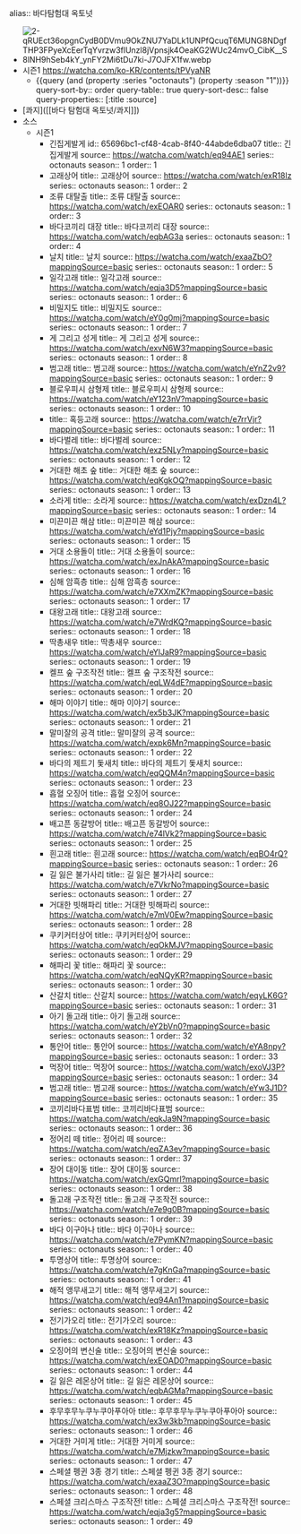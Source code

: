 alias:: 바다탐험대 옥토넛

- ![2-qRUEct36opgnCydB0DVmu9OkZNU7YaDLk1UNPfQcuqT6MUNG8NDgfTHP3FPyeXcEerTqYvrzw3flUnzl8jVpnsjk4OeaKG2WUc24mvO_CibK__S8lNH9hSeb4kY_ynFY2Mi6tDu7ki-J7OJFX1fw.webp](../assets/2-qRUEct36opgnCydB0DVmu9OkZNU7YaDLk1UNPfQcuqT6MUNG8NDgfTHP3FPyeXcEerTqYvrzw3flUnzl8jVpnsjk4OeaKG2WUc24mvO_CibK_S8lNH9hSeb4kY_ynFY2Mi6tDu7ki-J7OJFX1fw_1698208265190_0.webp)
- 시즌1 https://watcha.com/ko-KR/contents/tPVyaNR
	- {{query (and (property :series "octonauts") (property :season "1"))}}
	  query-sort-by:: order
	  query-table:: true
	  query-sort-desc:: false
	  query-properties:: [:title :source]
- [콰지]([[바다 탐험대 옥토넛/콰지]])
- 소스
	- 시즌1
		- 긴집게발게
		  id:: 65696bc1-cf48-4cab-8f40-44abde6dba07
		  title:: 긴집게발게
		  source:: https://watcha.com/watch/eq94AE1
		  series:: octonauts
		  season:: 1
		  order:: 1
		- 고래상어
		  title:: 고래상어
		  source:: https://watcha.com/watch/exR18lz
		  series:: octonauts
		  season:: 1
		  order:: 2
		- 조류 대탈출
		  title:: 조류 대탈출
		  source:: https://watcha.com/watch/exEOAR0
		  series:: octonauts
		  season:: 1
		  order:: 3
		- 바다코끼리 대장
		  title:: 바다코끼리 대장
		  source:: https://watcha.com/watch/eqbAG3a
		  series:: octonauts
		  season:: 1
		  order:: 4
		- 날치
		  title:: 날치
		  source:: https://watcha.com/watch/exaaZbO?mappingSource=basic
		  series:: octonauts
		  season:: 1
		  order:: 5
		- 일각고래
		  title:: 일각고래
		  source:: https://watcha.com/watch/eqja3D5?mappingSource=basic
		  series:: octonauts
		  season:: 1
		  order:: 6
		- 비밀지도
		  title:: 비밀지도
		  source:: https://watcha.com/watch/eY0g0mj?mappingSource=basic
		  series:: octonauts
		  season:: 1
		  order:: 7
		- 게 그리고 성게
		  title:: 게 그리고 성게
		  source:: https://watcha.com/watch/exvN6W3?mappingSource=basic
		  series:: octonauts
		  season:: 1
		  order:: 8
		- 범고래 
		  title:: 범고래
		  source:: https://watcha.com/watch/eYnZ2v9?mappingSource=basic
		  series:: octonauts
		  season:: 1
		  order:: 9
		- 블로우피시 삼형제
		  title:: 블로우피시 삼형제
		  source:: https://watcha.com/watch/eY123nV?mappingSource=basic
		  series:: octonauts
		  season:: 1
		  order:: 10
		- title:: 혹등고래
		  source:: https://watcha.com/watch/e7rrVjr?mappingSource=basic
		  series:: octonauts
		  season:: 1
		  order:: 11
		- 바다벌레
		  title:: 바다벌레
		  source:: https://watcha.com/watch/exz5NLy?mappingSource=basic
		  series:: octonauts
		  season:: 1
		  order:: 12
		- 거대한 해초 숲
		  title:: 거대한 해초 숲
		  source:: https://watcha.com/watch/eqKgkOQ?mappingSource=basic
		  series:: octonauts
		  season:: 1
		  order:: 13
		- 소라게
		  title:: 소라게
		  source:: https://watcha.com/watch/exDzn4L?mappingSource=basic
		  series:: octonauts
		  season:: 1
		  order:: 14
		- 미끈미끈 해삼
		  title:: 미끈미끈 해삼
		  source:: https://watcha.com/watch/eYd1Pjy?mappingSource=basic
		  series:: octonauts
		  season:: 1
		  order:: 15
		- 거대 소용돌이
		  title:: 거대 소용돌이
		  source:: https://watcha.com/watch/exJnAkA?mappingSource=basic
		  series:: octonauts
		  season:: 1
		  order:: 16
		- 심해 암흑층
		  title:: 심해 암흑층
		  source:: https://watcha.com/watch/e7XXmZK?mappingSource=basic
		  series:: octonauts
		  season:: 1
		  order:: 17
		- 대왕고래
		  title:: 대왕고래
		  source:: https://watcha.com/watch/e7WrdKQ?mappingSource=basic
		  series:: octonauts
		  season:: 1
		  order:: 18
		- 딱총새우
		  title:: 딱총새우
		  source:: https://watcha.com/watch/eYlJaR9?mappingSource=basic
		  series:: octonauts
		  season:: 1
		  order:: 19
		- 켈프 숲 구조작전
		  title:: 켈프 숲 구조작전
		  source:: https://watcha.com/watch/eqLW4dE?mappingSource=basic
		  series:: octonauts
		  season:: 1
		  order:: 20
		- 해마 이야기
		  title:: 해마 이야기
		  source:: https://watcha.com/watch/ex5b3JK?mappingSource=basic
		  series:: octonauts
		  season:: 1
		  order:: 21
		- 말미잘의 공격
		  title:: 말미잘의 공격
		  source:: https://watcha.com/watch/expk6Mn?mappingSource=basic
		  series:: octonauts
		  season:: 1
		  order:: 22
		- 바다의 제트기 돛새치
		  title:: 바다의 제트기 돛새치
		  source:: https://watcha.com/watch/eqQQM4n?mappingSource=basic
		  series:: octonauts
		  season:: 1
		  order:: 23
		- 흡혈 오징어
		  title:: 흡혈 오징어
		  source:: https://watcha.com/watch/eq8OJ22?mappingSource=basic
		  series:: octonauts
		  season:: 1
		  order:: 24
		- 배고픈 동갈방어
		  title:: 배고픈 동갈방어
		  source:: https://watcha.com/watch/e74lVk2?mappingSource=basic
		  series:: octonauts
		  season:: 1
		  order:: 25
		- 흰고래
		  title:: 흰고래
		  source:: https://watcha.com/watch/eqBO4rQ?mappingSource=basic
		  series:: octonauts
		  season:: 1
		  order:: 26
		- 길 잃은 불가사리
		  title:: 길 잃은 불가사리
		  source:: https://watcha.com/watch/e7VkrNo?mappingSource=basic
		  series:: octonauts
		  season:: 1
		  order:: 27
		- 거대한 빗해파리
		  title:: 거대한 빗해파리
		  source:: https://watcha.com/watch/e7mV0Ew?mappingSource=basic
		  series:: octonauts
		  season:: 1
		  order:: 28
		- 쿠키커터상어
		  title:: 쿠키커터상어
		  source:: https://watcha.com/watch/eqOkMJV?mappingSource=basic
		  series:: octonauts
		  season:: 1
		  order:: 29
		- 해파리 꽃
		  title:: 해파리 꽃
		  source:: https://watcha.com/watch/eqNQyKR?mappingSource=basic
		  series:: octonauts
		  season:: 1
		  order:: 30
		- 산갈치
		  title:: 산갈치
		  source:: https://watcha.com/watch/eqyLK6G?mappingSource=basic
		  series:: octonauts
		  season:: 1
		  order:: 31
		- 아기 돌고래
		  title:: 아기 돌고래
		  source:: https://watcha.com/watch/eY2bVn0?mappingSource=basic
		  series:: octonauts
		  season:: 1
		  order:: 32
		- 통안어
		  title:: 통안어
		  source:: https://watcha.com/watch/eYA8npy?mappingSource=basic
		  series:: octonauts
		  season:: 1
		  order:: 33
		- 먹장어
		  title:: 먹장어
		  source:: https://watcha.com/watch/exoVJ3P?mappingSource=basic
		  series:: octonauts
		  season:: 1
		  order:: 34
		- 범고래
		  title:: 범고래
		  source:: https://watcha.com/watch/eYw3J1D?mappingSource=basic
		  series:: octonauts
		  season:: 1
		  order:: 35
		- 코끼리바다표범
		  title:: 코끼리바다표범
		  source:: https://watcha.com/watch/eqkJa9N?mappingSource=basic
		  series:: octonauts
		  season:: 1
		  order:: 36
		- 정어리 떼
		  title:: 정어리 떼
		  source:: https://watcha.com/watch/eqZA3ev?mappingSource=basic
		  series:: octonauts
		  season:: 1
		  order:: 37
		- 장어 대이동
		  title:: 장어 대이동
		  source:: https://watcha.com/watch/exGQmrl?mappingSource=basic
		  series:: octonauts
		  season:: 1
		  order:: 38
		- 돌고래 구조작전
		  title:: 돌고래 구조작전
		  source:: https://watcha.com/watch/e7e9g0B?mappingSource=basic
		  series:: octonauts
		  season:: 1
		  order:: 39
		- 바다 이구아나
		  title:: 바다 이구아나
		  source:: https://watcha.com/watch/e7PymKN?mappingSource=basic
		  series:: octonauts
		  season:: 1
		  order:: 40
		- 투명상어
		  title:: 투명상어
		  source:: https://watcha.com/watch/e7gKnGa?mappingSource=basic
		  series:: octonauts
		  season:: 1
		  order:: 41
		- 해적 앵무새고기
		  title:: 해적 앵무새고기
		  source:: https://watcha.com/watch/eq94An1?mappingSource=basic
		  series:: octonauts
		  season:: 1
		  order:: 42
		- 전기가오리
		  title:: 전기가오리
		  source:: https://watcha.com/watch/exR18Kz?mappingSource=basic
		  series:: octonauts
		  season:: 1
		  order:: 43
		- 오징어의 변신술
		  title:: 오징어의 변신술
		  source:: https://watcha.com/watch/exEOAD0?mappingSource=basic
		  series:: octonauts
		  season:: 1
		  order:: 44
		- 길 잃은 레몬상어
		  title:: 길 잃은 레몬상어
		  source:: https://watcha.com/watch/eqbAGMa?mappingSource=basic
		  series:: octonauts
		  season:: 1
		  order:: 45
		- 후무후무누쿠누쿠아푸아아
		  title:: 후무후무누쿠누쿠아푸아아
		  source:: https://watcha.com/watch/ex3w3kb?mappingSource=basic
		  series:: octonauts
		  season:: 1
		  order:: 46
		- 거대한 거미게
		  title:: 거대한 거미게
		  source:: https://watcha.com/watch/e7Mjzkw?mappingSource=basic
		  series:: octonauts
		  season:: 1
		  order:: 47
		- 스페셜 펭귄 3종 경기
		  title:: 스페셜 펭귄 3종 경기
		  source:: https://watcha.com/watch/exaaZ3O?mappingSource=basic
		  series:: octonauts
		  season:: 1
		  order:: 48
		- 스페셜 크리스마스 구조작전!
		  title:: 스페셜 크리스마스 구조작전!
		  source:: https://watcha.com/watch/eqja3g5?mappingSource=basic
		  series:: octonauts
		  season:: 1
		  order:: 49